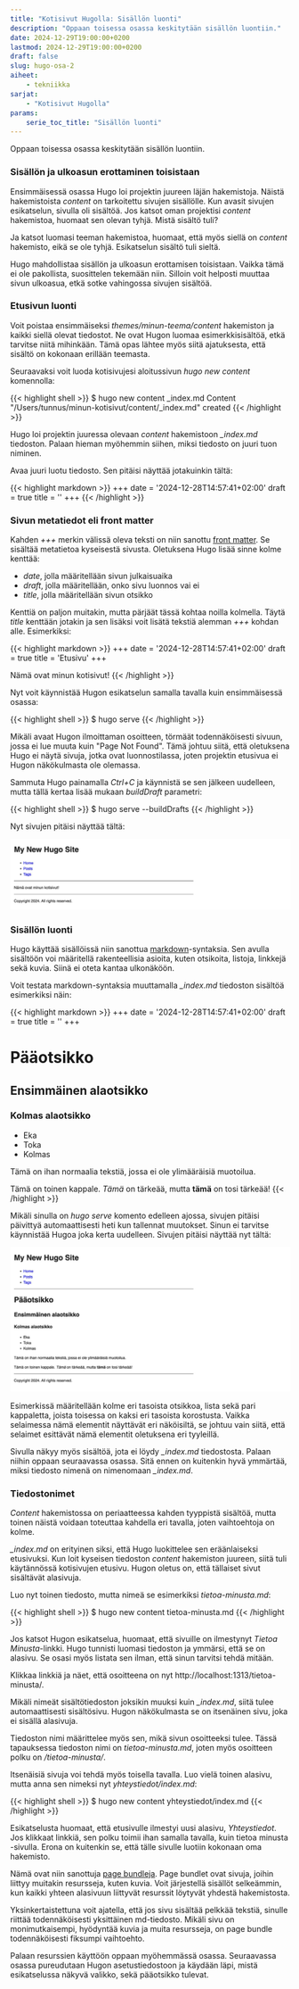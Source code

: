 ```yaml
---
title: "Kotisivut Hugolla: Sisällön luonti"
description: "Oppaan toisessa osassa keskitytään sisällön luontiin."
date: 2024-12-29T19:00:00+0200
lastmod: 2024-12-29T19:00:00+0200
draft: false
slug: hugo-osa-2
aiheet:
    - tekniikka
sarjat:
    - "Kotisivut Hugolla"
params:
    serie_toc_title: "Sisällön luonti"
---
```

Oppaan toisessa osassa keskitytään sisällön luontiin.

<!--more-->

### Sisällön ja ulkoasun erottaminen toisistaan

Ensimmäisessä osassa Hugo loi projektin juureen läjän hakemistoja. Näistä hakemistoista *content* on tarkoitettu sivujen sisällölle. Kun avasit sivujen esikatselun, sivulla oli sisältöä. Jos katsot oman projektisi *content* hakemistoa, huomaat sen olevan tyhjä. Mistä sisältö tuli?

Ja katsot luomasi teeman hakemistoa, huomaat, että myös siellä on *content* hakemisto, eikä se ole tyhjä. Esikatselun sisältö tuli sieltä.

Hugo mahdollistaa sisällön ja ulkoasun erottamisen toisistaan. Vaikka tämä ei ole pakollista, suosittelen tekemään niin. Silloin voit helposti muuttaa sivun ulkoasua, etkä sotke vahingossa sivujen sisältöä.

### Etusivun luonti

Voit poistaa ensimmäiseksi *themes/minun-teema/content* hakemiston ja kaikki siellä olevat tiedostot. Ne ovat Hugon luomaa esimerkkisisältöä, etkä tarvitse niitä mihinkään. Tämä opas lähtee myös siitä ajatuksesta, että sisältö on kokonaan erillään teemasta.

Seuraavaksi voit luoda kotisivujesi aloitussivun *hugo new content* komennolla:

{{< highlight shell >}}
$ hugo new content _index.md
Content "/Users/tunnus/minun-kotisivut/content/_index.md" created
{{< /highlight >}}

Hugo loi projektin juuressa olevaan *content* hakemistoon *_index.md* tiedoston. Palaan hieman myöhemmin siihen, miksi tiedosto on juuri tuon niminen.

Avaa juuri luotu tiedosto. Sen pitäisi näyttää jotakuinkin tältä:

{{< highlight markdown >}}
+++
date = '2024-12-28T14:57:41+02:00'
draft = true
title = ''
+++
{{< /highlight >}}

### Sivun metatiedot eli front matter

Kahden *+++* merkin välissä oleva teksti on niin sanottu [front matter](https://gohugo.io/content-management/front-matter/). Se sisältää metatietoa kyseisestä sivusta. Oletuksena Hugo lisää sinne kolme kenttää:

- *date*, jolla määritellään sivun julkaisuaika
- *draft*, jolla määritellään, onko sivu luonnos vai ei
- *title*, jolla määritellään sivun otsikko

Kenttiä on paljon muitakin, mutta pärjäät tässä kohtaa noilla kolmella. Täytä *title* kenttään jotakin ja sen lisäksi voit lisätä tekstiä alemman *+++* kohdan alle. Esimerkiksi:

{{< highlight markdown >}}
+++
date = '2024-12-28T14:57:41+02:00'
draft = true
title = 'Etusivu'
+++

Nämä ovat minun kotisivut!
{{< /highlight >}}

Nyt voit käynnistää Hugon esikatselun samalla tavalla kuin ensimmäisessä osassa:

{{< highlight shell >}}
$ hugo serve
{{< /highlight >}}

Mikäli avaat Hugon ilmoittaman osoitteen, törmäät todennäköisesti sivuun, jossa ei lue muuta kuin "Page Not Found". Tämä johtuu siitä, että oletuksena Hugo ei näytä sivuja, jotka ovat luonnostilassa, joten projektin etusivua ei Hugon näkökulmasta ole olemassa.

Sammuta Hugo painamalla *Ctrl+C* ja käynnistä se sen jälkeen uudelleen, mutta tällä kertaa lisää mukaan *buildDraft* parametri:

{{< highlight shell >}}
$ hugo serve --buildDrafts
{{< /highlight >}}

Nyt sivujen pitäisi näyttää tältä:

![Kuvaruutukaappaus sivusta](sshot-1.jpg)

### Sisällön luonti

Hugo käyttää sisällöissä niin sanottua [markdown](https://www.markdownguide.org/cheat-sheet/)-syntaksia. Sen avulla sisältöön voi määritellä rakenteellisia asioita, kuten otsikoita, listoja, linkkejä sekä kuvia. Siinä ei oteta kantaa ulkonäköön.

Voit testata markdown-syntaksia muuttamalla *_index.md* tiedoston sisältöä esimerkiksi näin:

{{< highlight markdown >}}
+++
date = '2024-12-28T14:57:41+02:00'
draft = true
title = ''
+++

# Pääotsikko
## Ensimmäinen alaotsikko
### Kolmas alaotsikko

* Eka
* Toka
* Kolmas

Tämä on ihan normaalia tekstiä, jossa ei ole ylimääräisiä muotoilua.

Tämä on toinen kappale. *Tämä* on tärkeää, mutta **tämä** on tosi tärkeää!
{{< /highlight >}}

Mikäli sinulla on *hugo serve* komento edelleen ajossa, sivujen pitäisi päivittyä automaattisesti heti kun tallennat muutokset. Sinun ei tarvitse käynnistää Hugoa joka kerta uudelleen. Sivujen pitäisi näyttää nyt tältä:

![Kuvaruutukaappaus sivusta](sshot-2.jpg)

Esimerkissä määritellään kolme eri tasoista otsikkoa, lista sekä pari kappaletta, joista toisessa on kaksi eri tasoista korostusta. Vaikka selaimessa nämä elementit näyttävät eri näköisiltä, se johtuu vain siitä, että selaimet esittävät nämä elementit oletuksena eri tyyleillä.

Sivulla näkyy myös sisältöä, jota ei löydy *_index.md* tiedostosta. Palaan niihin oppaan seuraavassa osassa. Sitä ennen on kuitenkin hyvä ymmärtää, miksi tiedosto nimenä on nimenomaan *_index.md*.

### Tiedostonimet

*Content* hakemistossa on periaatteessa kahden tyyppistä sisältöä, mutta toinen näistä voidaan toteuttaa kahdella eri tavalla, joten vaihtoehtoja on kolme.

*_index.md* on erityinen siksi, että Hugo luokittelee sen eräänlaiseksi etusivuksi. Kun loit kyseisen tiedoston *content* hakemiston juureen, siitä tuli käytännössä kotisivujen etusivu. Hugon oletus on, että tällaiset sivut sisältävät alasivuja.

Luo nyt toinen tiedosto, mutta nimeä se esimerkiksi *tietoa-minusta.md*:

{{< highlight shell >}}
$ hugo new content tietoa-minusta.md
{{< /highlight >}}

Jos katsot Hugon esikatselua, huomaat, että sivuille on ilmestynyt *Tietoa Minusta*-linkki. Hugo tunnisti luomasi tiedoston ja ymmärsi, että se on alasivu. Se osasi myös listata sen ilman, että sinun tarvitsi tehdä mitään.

Klikkaa linkkiä ja näet, että osoitteena on nyt http://localhost:1313/tietoa-minusta/.

Mikäli nimeät sisältötiedoston joksikin muuksi kuin *_index.md*, siitä tulee automaattisesti sisältösivu. Hugon näkökulmasta se on itsenäinen sivu, joka ei sisällä alasivuja.

Tiedoston nimi määrittelee myös sen, mikä sivun osoitteeksi tulee. Tässä tapauksessa tiedoston nimi on *tietoa-minusta.md*, joten myös osoitteen polku on */tietoa-minusta/*.

Itsenäisiä sivuja voi tehdä myös toisella tavalla. Luo vielä toinen alasivu, mutta anna sen nimeksi nyt *yhteystiedot/index.md*:

{{< highlight shell >}}
$ hugo new content yhteystiedot/index.md
{{< /highlight >}}

Esikatselusta huomaat, että etusivulle ilmestyi uusi alasivu, *Yhteystiedot*. Jos klikkaat linkkiä, sen polku toimii ihan samalla tavalla, kuin tietoa minusta -sivulla. Erona on kuitenkin se, että tälle sivulle luotiin kokonaan oma hakemisto.

Nämä ovat niin sanottuja [page bundleja](https://gohugo.io/content-management/page-bundles/). Page bundlet ovat sivuja, joihin liittyy muitakin resursseja, kuten kuvia. Voit järjestellä sisällöt selkeämmin, kun kaikki yhteen alasivuun liittyvät resurssit löytyvät yhdestä hakemistosta.

Yksinkertaistettuna voit ajatella, että jos sivu sisältää pelkkää tekstiä, sinulle riittää todennäköisesti yksittäinen md-tiedosto. Mikäli sivu on monimutkaisempi, hyödyntää kuvia ja muita resursseja, on page bundle todennäköisesti fiksumpi vaihtoehto.

Palaan resurssien käyttöön oppaan myöhemmässä osassa. Seuraavassa osassa pureudutaan Hugon asetustiedostoon ja käydään läpi, mistä esikatselussa näkyvä valikko, sekä pääotsikko tulevat.